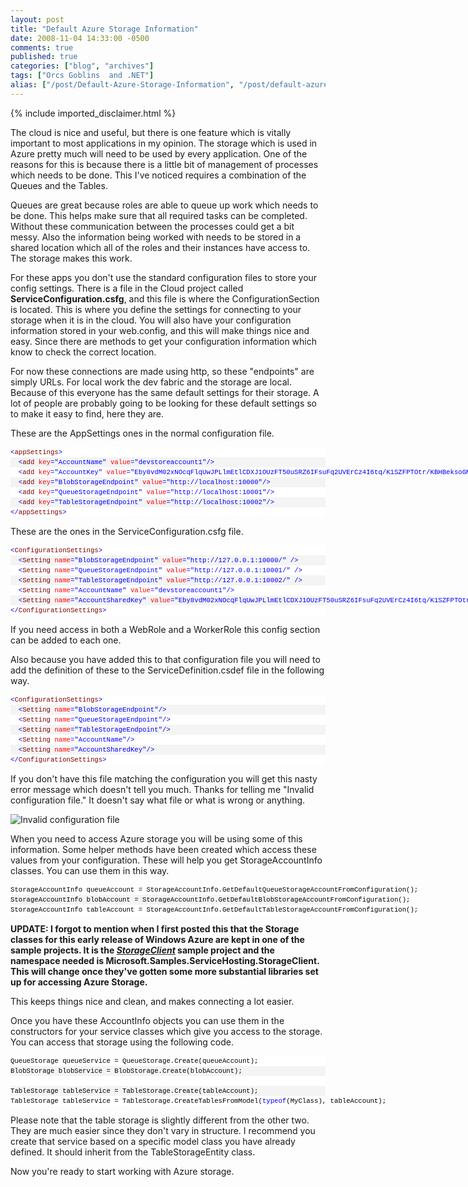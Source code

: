 ```yaml
---
layout: post
title: "Default Azure Storage Information"
date: 2008-11-04 14:33:00 -0500
comments: true
published: true
categories: ["blog", "archives"]
tags: ["Orcs Goblins  and .NET"]
alias: ["/post/Default-Azure-Storage-Information", "/post/default-azure-storage-information"]
---
```

<!-- more -->
{% include imported_disclaimer.html %}
<p>The cloud is nice and useful, but there is one feature which is vitally important to most applications in my opinion. The storage which is used in Azure pretty much will need to be used by every application. One of the reasons for this is because there is a little bit of management of processes which needs to be done. This I've noticed requires a combination of the Queues and the Tables.</p>
<p>Queues are great because roles are able to queue up work which needs to be done. This helps make sure that all required tasks can be completed. Without these communication between the processes could get a bit messy. Also the information being worked with needs to be stored in a shared location which all of the roles and their instances have access to. The storage makes this work.</p>
<p>For these apps you don't use the standard configuration files to store your config settings. There is a file in the Cloud project called <strong>ServiceConfiguration.csfg</strong>, and this file is where the ConfigurationSection is located. This is where you define the settings for connecting to your storage when it is in the cloud. You will also have your configuration information stored in your web.config, and this will make things nice and easy. Since there are methods to get your configuration information which know to check the correct location.</p>
<p>For now these connections are made using http, so these "endpoints" are simply URLs. For local work the dev fabric and the storage are local. Because of this everyone has the same default settings for their storage. A lot of people are probably going to be looking for these default settings so to make it easy to find, here they are.</p>
<p>These are the AppSettings ones in the normal configuration file.</p>
<div>
<div style="border-style: none; padding: 0px; overflow: visible; font-size: 8pt; width: 100%; color: black; line-height: 12pt; font-family: consolas,'Courier New',courier,monospace; background-color: #f4f4f4;">
<pre style="border-style: none; margin: 0em; padding: 0px; overflow: visible; font-size: 8pt; width: 100%; color: black; line-height: 12pt; font-family: consolas,'Courier New',courier,monospace; background-color: white;"><span style="color: #0000ff;">&lt;</span><span style="color: #800000;">appSettings</span><span style="color: #0000ff;">&gt;</span></pre>
<pre style="border-style: none; margin: 0em; padding: 0px; overflow: visible; font-size: 8pt; width: 100%; color: black; line-height: 12pt; font-family: consolas,'Courier New',courier,monospace; background-color: #f4f4f4;">  <span style="color: #0000ff;">&lt;</span><span style="color: #800000;">add</span> <span style="color: #ff0000;">key</span><span style="color: #0000ff;">="AccountName"</span> <span style="color: #ff0000;">value</span><span style="color: #0000ff;">="devstoreaccount1"</span><span style="color: #0000ff;">/&gt;</span></pre>
<pre style="border-style: none; margin: 0em; padding: 0px; overflow: visible; font-size: 8pt; width: 100%; color: black; line-height: 12pt; font-family: consolas,'Courier New',courier,monospace; background-color: white;">  <span style="color: #0000ff;">&lt;</span><span style="color: #800000;">add</span> <span style="color: #ff0000;">key</span><span style="color: #0000ff;">="AccountKey"</span> <span style="color: #ff0000;">value</span><span style="color: #0000ff;">="Eby8vdM02xNOcqFlqUwJPLlmEtlCDXJ1OUzFT50uSRZ6IFsuFq2UVErCz4I6tq/K1SZFPTOtr/KBHBeksoGMGw=="</span><span style="color: #0000ff;">/&gt;</span></pre>
<pre style="border-style: none; margin: 0em; padding: 0px; overflow: visible; font-size: 8pt; width: 100%; color: black; line-height: 12pt; font-family: consolas,'Courier New',courier,monospace; background-color: #f4f4f4;">  <span style="color: #0000ff;">&lt;</span><span style="color: #800000;">add</span> <span style="color: #ff0000;">key</span><span style="color: #0000ff;">="BlobStorageEndpoint"</span> <span style="color: #ff0000;">value</span><span style="color: #0000ff;">="http://localhost:10000"</span><span style="color: #0000ff;">/&gt;</span></pre>
<pre style="border-style: none; margin: 0em; padding: 0px; overflow: visible; font-size: 8pt; width: 100%; color: black; line-height: 12pt; font-family: consolas,'Courier New',courier,monospace; background-color: white;">  <span style="color: #0000ff;">&lt;</span><span style="color: #800000;">add</span> <span style="color: #ff0000;">key</span><span style="color: #0000ff;">="QueueStorageEndpoint"</span> <span style="color: #ff0000;">value</span><span style="color: #0000ff;">="http://localhost:10001"</span><span style="color: #0000ff;">/&gt;</span></pre>
<pre style="border-style: none; margin: 0em; padding: 0px; overflow: visible; font-size: 8pt; width: 100%; color: black; line-height: 12pt; font-family: consolas,'Courier New',courier,monospace; background-color: #f4f4f4;">  <span style="color: #0000ff;">&lt;</span><span style="color: #800000;">add</span> <span style="color: #ff0000;">key</span><span style="color: #0000ff;">="TableStorageEndpoint"</span> <span style="color: #ff0000;">value</span><span style="color: #0000ff;">="http://localhost:10002"</span><span style="color: #0000ff;">/&gt;</span></pre>
<pre style="border-style: none; margin: 0em; padding: 0px; overflow: visible; font-size: 8pt; width: 100%; color: black; line-height: 12pt; font-family: consolas,'Courier New',courier,monospace; background-color: white;"><span style="color: #0000ff;">&lt;/</span><span style="color: #800000;">appSettings</span><span style="color: #0000ff;">&gt;</span></pre>
</div>
</div>
<p>These are the ones in the ServiceConfiguration.csfg file.</p>
<div>
<div style="border-style: none; padding: 0px; overflow: visible; font-size: 8pt; width: 100%; color: black; line-height: 12pt; font-family: consolas,'Courier New',courier,monospace; background-color: #f4f4f4;">
<pre style="border-style: none; margin: 0em; padding: 0px; overflow: visible; font-size: 8pt; width: 100%; color: black; line-height: 12pt; font-family: consolas,'Courier New',courier,monospace; background-color: white;"><span style="color: #0000ff;">&lt;</span><span style="color: #800000;">ConfigurationSettings</span><span style="color: #0000ff;">&gt;</span></pre>
<pre style="border-style: none; margin: 0em; padding: 0px; overflow: visible; font-size: 8pt; width: 100%; color: black; line-height: 12pt; font-family: consolas,'Courier New',courier,monospace; background-color: #f4f4f4;">  <span style="color: #0000ff;">&lt;</span><span style="color: #800000;">Setting</span> <span style="color: #ff0000;">name</span><span style="color: #0000ff;">="BlobStorageEndpoint"</span> <span style="color: #ff0000;">value</span><span style="color: #0000ff;">="http://127.0.0.1:10000/"</span> <span style="color: #0000ff;">/&gt;</span></pre>
<pre style="border-style: none; margin: 0em; padding: 0px; overflow: visible; font-size: 8pt; width: 100%; color: black; line-height: 12pt; font-family: consolas,'Courier New',courier,monospace; background-color: white;">  <span style="color: #0000ff;">&lt;</span><span style="color: #800000;">Setting</span> <span style="color: #ff0000;">name</span><span style="color: #0000ff;">="QueueStorageEndpoint"</span> <span style="color: #ff0000;">value</span><span style="color: #0000ff;">="http://127.0.0.1:10001/"</span> <span style="color: #0000ff;">/&gt;</span></pre>
<pre style="border-style: none; margin: 0em; padding: 0px; overflow: visible; font-size: 8pt; width: 100%; color: black; line-height: 12pt; font-family: consolas,'Courier New',courier,monospace; background-color: #f4f4f4;">  <span style="color: #0000ff;">&lt;</span><span style="color: #800000;">Setting</span> <span style="color: #ff0000;">name</span><span style="color: #0000ff;">="TableStorageEndpoint"</span> <span style="color: #ff0000;">value</span><span style="color: #0000ff;">="http://127.0.0.1:10002/"</span> <span style="color: #0000ff;">/&gt;</span></pre>
<pre style="border-style: none; margin: 0em; padding: 0px; overflow: visible; font-size: 8pt; width: 100%; color: black; line-height: 12pt; font-family: consolas,'Courier New',courier,monospace; background-color: white;">  <span style="color: #0000ff;">&lt;</span><span style="color: #800000;">Setting</span> <span style="color: #ff0000;">name</span><span style="color: #0000ff;">="AccountName"</span> <span style="color: #ff0000;">value</span><span style="color: #0000ff;">="devstoreaccount1"</span><span style="color: #0000ff;">/&gt;</span></pre>
<pre style="border-style: none; margin: 0em; padding: 0px; overflow: visible; font-size: 8pt; width: 100%; color: black; line-height: 12pt; font-family: consolas,'Courier New',courier,monospace; background-color: #f4f4f4;">  <span style="color: #0000ff;">&lt;</span><span style="color: #800000;">Setting</span> <span style="color: #ff0000;">name</span><span style="color: #0000ff;">="AccountSharedKey"</span> <span style="color: #ff0000;">value</span><span style="color: #0000ff;">="Eby8vdM02xNOcqFlqUwJPLlmEtlCDXJ1OUzFT50uSRZ6IFsuFq2UVErCz4I6tq/K1SZFPTOtr/KBHBeksoGMGw=="</span><span style="color: #0000ff;">/&gt;</span></pre>
<pre style="border-style: none; margin: 0em; padding: 0px; overflow: visible; font-size: 8pt; width: 100%; color: black; line-height: 12pt; font-family: consolas,'Courier New',courier,monospace; background-color: white;"><span style="color: #0000ff;">&lt;/</span><span style="color: #800000;">ConfigurationSettings</span><span style="color: #0000ff;">&gt;</span></pre>
</div>
</div>
<p>If you need access in both a WebRole and a WorkerRole this config section can be added to each one.</p>
<p>Also because you have added this to that configuration file you will need to add the definition of these to the ServiceDefinition.csdef file in the following way.</p>
<div>
<div style="border-style: none; padding: 0px; overflow: visible; font-size: 8pt; width: 100%; color: black; line-height: 12pt; font-family: consolas,'Courier New',courier,monospace; background-color: #f4f4f4;">
<pre style="border-style: none; margin: 0em; padding: 0px; overflow: visible; font-size: 8pt; width: 100%; color: black; line-height: 12pt; font-family: consolas,'Courier New',courier,monospace; background-color: white;"><span style="color: #0000ff;">&lt;</span><span style="color: #800000;">ConfigurationSettings</span><span style="color: #0000ff;">&gt;</span></pre>
<pre style="border-style: none; margin: 0em; padding: 0px; overflow: visible; font-size: 8pt; width: 100%; color: black; line-height: 12pt; font-family: consolas,'Courier New',courier,monospace; background-color: #f4f4f4;">  <span style="color: #0000ff;">&lt;</span><span style="color: #800000;">Setting</span> <span style="color: #ff0000;">name</span><span style="color: #0000ff;">="BlobStorageEndpoint"</span><span style="color: #0000ff;">/&gt;</span></pre>
<pre style="border-style: none; margin: 0em; padding: 0px; overflow: visible; font-size: 8pt; width: 100%; color: black; line-height: 12pt; font-family: consolas,'Courier New',courier,monospace; background-color: white;">  <span style="color: #0000ff;">&lt;</span><span style="color: #800000;">Setting</span> <span style="color: #ff0000;">name</span><span style="color: #0000ff;">="QueueStorageEndpoint"</span><span style="color: #0000ff;">/&gt;</span></pre>
<pre style="border-style: none; margin: 0em; padding: 0px; overflow: visible; font-size: 8pt; width: 100%; color: black; line-height: 12pt; font-family: consolas,'Courier New',courier,monospace; background-color: #f4f4f4;">  <span style="color: #0000ff;">&lt;</span><span style="color: #800000;">Setting</span> <span style="color: #ff0000;">name</span><span style="color: #0000ff;">="TableStorageEndpoint"</span><span style="color: #0000ff;">/&gt;</span></pre>
<pre style="border-style: none; margin: 0em; padding: 0px; overflow: visible; font-size: 8pt; width: 100%; color: black; line-height: 12pt; font-family: consolas,'Courier New',courier,monospace; background-color: white;">  <span style="color: #0000ff;">&lt;</span><span style="color: #800000;">Setting</span> <span style="color: #ff0000;">name</span><span style="color: #0000ff;">="AccountName"</span><span style="color: #0000ff;">/&gt;</span></pre>
<pre style="border-style: none; margin: 0em; padding: 0px; overflow: visible; font-size: 8pt; width: 100%; color: black; line-height: 12pt; font-family: consolas,'Courier New',courier,monospace; background-color: #f4f4f4;">  <span style="color: #0000ff;">&lt;</span><span style="color: #800000;">Setting</span> <span style="color: #ff0000;">name</span><span style="color: #0000ff;">="AccountSharedKey"</span><span style="color: #0000ff;">/&gt;</span></pre>
<pre style="border-style: none; margin: 0em; padding: 0px; overflow: visible; font-size: 8pt; width: 100%; color: black; line-height: 12pt; font-family: consolas,'Courier New',courier,monospace; background-color: white;"><span style="color: #0000ff;">&lt;/</span><span style="color: #800000;">ConfigurationSettings</span><span style="color: #0000ff;">&gt;</span></pre>
</div>
</div>
<p>If you don't have this file matching the configuration you will get this nasty error message which doesn't tell you much. Thanks for telling me "Invalid configuration file." It doesn't say what file or what is wrong or anything.</p>
<p><img src="http://static.flickr.com/3199/3003884212_ccfe991b1e.jpg" border="0" alt="Invalid configuration file" /></p>
<p>When you need to access Azure storage you will be using some of this information. Some helper methods have been created which access these values from your configuration. These will help you get StorageAccountInfo classes. You can use them in this way.</p>
<div>
<div style="border-style: none; padding: 0px; overflow: visible; font-size: 8pt; width: 100%; color: black; line-height: 12pt; font-family: consolas,'Courier New',courier,monospace; background-color: #f4f4f4;">
<pre style="border-style: none; margin: 0em; padding: 0px; overflow: visible; font-size: 8pt; width: 100%; color: black; line-height: 12pt; font-family: consolas,'Courier New',courier,monospace; background-color: white;">StorageAccountInfo queueAccount = StorageAccountInfo.GetDefaultQueueStorageAccountFromConfiguration();</pre>
<pre style="border-style: none; margin: 0em; padding: 0px; overflow: visible; font-size: 8pt; width: 100%; color: black; line-height: 12pt; font-family: consolas,'Courier New',courier,monospace; background-color: #f4f4f4;">StorageAccountInfo blobAccount = StorageAccountInfo.GetDefaultBlobStorageAccountFromConfiguration();</pre>
<pre style="border-style: none; margin: 0em; padding: 0px; overflow: visible; font-size: 8pt; width: 100%; color: black; line-height: 12pt; font-family: consolas,'Courier New',courier,monospace; background-color: white;">StorageAccountInfo tableAccount = StorageAccountInfo.GetDefaultTableStorageAccountFromConfiguration();</pre>
</div>
</div>
<p><strong>UPDATE: I forgot to mention when I first posted this that the Storage classes for this early release of Windows Azure are kept in one of the sample projects. It is the <em><span style="text-decoration: underline;">StorageClient</span></em> sample project and the namespace needed is Microsoft.Samples.ServiceHosting.StorageClient. This will change once they've gotten some more substantial libraries set up for accessing Azure Storage.</strong></p>
<p>This keeps things nice and clean, and makes connecting a lot easier.</p>
<p>Once you have these AccountInfo objects you can use them in the constructors for your service classes which give you access to the storage. You can access that storage using the following code.</p>
<div>
<div style="border-style: none; padding: 0px; overflow: visible; font-size: 8pt; width: 100%; color: black; line-height: 12pt; font-family: consolas,'Courier New',courier,monospace; background-color: #f4f4f4;">
<pre style="border-style: none; margin: 0em; padding: 0px; overflow: visible; font-size: 8pt; width: 100%; color: black; line-height: 12pt; font-family: consolas,'Courier New',courier,monospace; background-color: white;">QueueStorage queueService = QueueStorage.Create(queueAccount);</pre>
<pre style="border-style: none; margin: 0em; padding: 0px; overflow: visible; font-size: 8pt; width: 100%; color: black; line-height: 12pt; font-family: consolas,'Courier New',courier,monospace; background-color: #f4f4f4;">BlobStorage blobService = BlobStorage.Create(blobAccount);</pre>
<pre style="border-style: none; margin: 0em; padding: 0px; overflow: visible; font-size: 8pt; width: 100%; color: black; line-height: 12pt; font-family: consolas,'Courier New',courier,monospace; background-color: white;">&nbsp;</pre>
<pre style="border-style: none; margin: 0em; padding: 0px; overflow: visible; font-size: 8pt; width: 100%; color: black; line-height: 12pt; font-family: consolas,'Courier New',courier,monospace; background-color: #f4f4f4;">TableStorage tableService = TableStorage.Create(tableAccount);</pre>
<pre style="border-style: none; margin: 0em; padding: 0px; overflow: visible; font-size: 8pt; width: 100%; color: black; line-height: 12pt; font-family: consolas,'Courier New',courier,monospace; background-color: white;">TableStorage tableService = TableStorage.CreateTablesFromModel(<span style="color: #0000ff;">typeof</span>(MyClass), tableAccount);</pre>
</div>
</div>
<p>Please note that the table storage is slightly different from the other two. They are much easier since they don't vary in structure. I recommend you create that service based on a specific model class you have already defined. It should inherit from the TableStorageEntity class.</p>
<p>Now you're ready to start working with Azure storage.</p>
